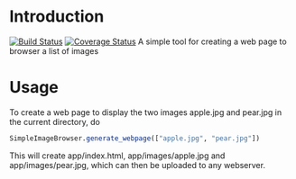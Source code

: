 # Introduction
[![Build Status](https://travis-ci.org/grero/SimpleImageBrowser.jl.svg?branch=master)](https://travis-ci.org/grero/SimpleImageBrowser.jl)
[![Coverage Status](https://coveralls.io/repos/github/grero/SimpleImageBrowser.jl/badge.svg?branch=master)](https://coveralls.io/github/grero/SimpleImageBrowser.jl?branch=master)
A simple tool for creating a web page to browser a list of images

# Usage

To create a web page to display the two images apple.jpg and pear.jpg in the current directory, do

```julia
SimpleImageBrowser.generate_webpage(["apple.jpg", "pear.jpg"])
```

This will create app/index.html, app/images/apple.jpg and app/images/pear.jpg, which can then be uploaded to any webserver.
